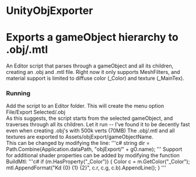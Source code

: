 # UnityObjExporter
Exports a gameObject hierarchy to .obj/.mtl
========
An Editor script that parses through a gameObject and all its children, creating an .obj and .mtl file.  Right now it only supports MeshFilters, and material support is limited to diffuse color (_Color) and texture (_MainTex).

### Running

Add the script to an Editor folder.  This will create the menu option File/Export Selected/.obj  
As this suggests, the script starts from the selected gameObject, and traverses through all its children.
Let it run -- I've found it to be decently fast even when creating .obj's with 500k verts (70MB)
The .obj/.mtl and all textures are exported to Assets/objExport/gameObjectName.  
This can be changed by modifying the line:
'''c#
string dir = Path.Combine(Application.dataPath, "objExport/" + gO.name);
'''
Support for additional shader properties can be added by modifying the function BuildMtl:
'''c#
if (m.HasProperty("_Color"))
{
    Color c = m.GetColor("_Color");
    mtl.AppendFormat("Kd {0} {1} {2}", c.r, c.g, c.b).AppendLine();
}
'''

